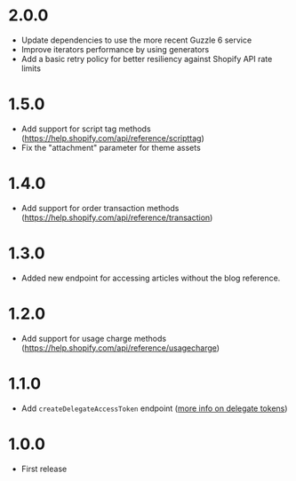 # 2.0.0

* Update dependencies to use the more recent Guzzle 6 service
* Improve iterators performance by using generators
* Add a basic retry policy for better resiliency against Shopify API rate limits

# 1.5.0

* Add support for script tag methods (https://help.shopify.com/api/reference/scripttag)
* Fix the "attachment" parameter for theme assets

# 1.4.0

* Add support for order transaction methods (https://help.shopify.com/api/reference/transaction)

# 1.3.0

* Added new endpoint for accessing articles without the blog reference.

# 1.2.0

* Add support for usage charge methods (https://help.shopify.com/api/reference/usagecharge)

# 1.1.0

* Add `createDelegateAccessToken` endpoint ([more info on delegate tokens](https://help.shopify.com/api/guides/authentication/oauth#delegating-access-to-subsystems))

# 1.0.0

* First release

